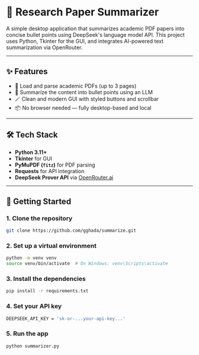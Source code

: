 # 🧠 Research Paper Summarizer

A simple desktop application that summarizes academic PDF papers into concise bullet points using DeepSeek's language model API. This project uses Python, Tkinter for the GUI, and integrates AI-powered text summarization via OpenRouter.

---

## ✨ Features

- 📄 Load and parse academic PDFs (up to 3 pages)
- 🤖 Summarize the content into bullet points using an LLM
- 🪄 Clean and modern GUI with styled buttons and scrollbar
- 📦 No browser needed — fully desktop-based and local

---

## 🛠 Tech Stack

- **Python 3.11+**
- **Tkinter** for GUI
- **PyMuPDF (`fitz`)** for PDF parsing
- **Requests** for API integration
- **DeepSeek Prover API** via [OpenRouter.ai](https://openrouter.ai/)

---

## 🚀 Getting Started

### 1. Clone the repository

```bash
git clone https://github.com/gghada/summarize.git
```

### 2. Set up a virtual environment

```bash
python -m venv venv
source venv/bin/activate  # On Windows: venv\Scripts\activate
```

### 3. Install the dependencies

```bash
pip install -r requirements.txt
```

### 4. Set your API key

```bash
DEEPSEEK_API_KEY = 'sk-or-...your-api-key...'
```

### 5. Run the app

```bash
python summarizer.py
```
